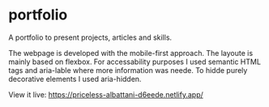 # portfolio

A portfolio to present projects, articles and skills.

The webpage is developed with the mobile-first approach. 
The layoute is mainly based on flexbox. For accessability purposes 
I used semantic HTML tags and aria-lable where more information was neede. 
To hidde purely decorative elements I used aria-hidden.

View it live: https://priceless-albattani-d6eede.netlify.app/

